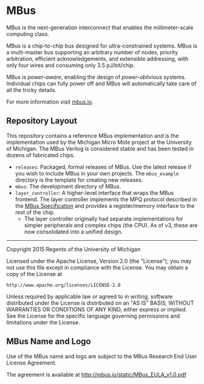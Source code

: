 MBus
====

MBus is the next-generation interconnect that enables the millimeter-scale
computing class.

MBus is a chip-to-chip bus designed for ultra-constrained systems. MBus is a
multi-master bus supporting an arbitrary number of nodes, priority arbitration,
efficient acknowledgements, and extensible addressing, with only four wires and
consuming only 3.5 pJ/bit/chip.

MBus is _power-aware_, enabling the design of _power-oblivious_ systems.
Individual chips can fully power off and MBus will automatically take care of
all the tricky details.

For more information visit [mbus.io](http://mbus.io).


Repository Layout
-----------------

This repository contains a reference MBus implementation and is the
implementation used by the Michigan Micro Mote project at the University of
Michigan. The MBus Verilog is considered stable and has been tested in dozens
of fabricated chips.

 * `releases`: Packaged, formal releases of MBus. Use the latest release if you
   wish to include MBus in your own projects. The `mbus_example` directory is
   the template for creating new releases.
 * `mbus`: The development directory of MBus.
 * `layer_controller`: A higher-level interface that wraps the MBus frontend.
   The layer controller implements the MPQ protocol described in the
   [MBus Specification](http://mbus.io/spec.html) and provides a register/memory
   interface to the rest of the chip.
   - The layer controller originally had separate implementations for simpler
     peripherals and complex chips (the CPU). As of v3, these are now
     consolidated into a unified design.


------------


Copyright 2015 Regents of the University of Michigan

Licensed under the Apache License, Version 2.0 (the "License");
you may not use this file except in compliance with the License.
You may obtain a copy of the License at

    http://www.apache.org/licenses/LICENSE-2.0

Unless required by applicable law or agreed to in writing, software
distributed under the License is distributed on an "AS IS" BASIS,
WITHOUT WARRANTIES OR CONDITIONS OF ANY KIND, either express or implied.
See the License for the specific language governing permissions and
limitations under the License.


MBus Name and Logo
------------------

Use of the MBus name and logo are subject to the MBus Research End User License Agreement.

The agreement is available at http://mbus.io/static/MBus_EULA_v1.0.pdf


